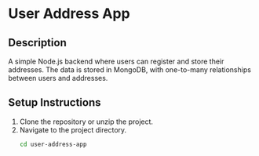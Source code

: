 # User Address App

## Description
A simple Node.js backend where users can register and store their addresses. The data is stored in MongoDB, with one-to-many relationships between users and addresses.

## Setup Instructions

1. Clone the repository or unzip the project.
2. Navigate to the project directory.
   ```bash
   cd user-address-app
